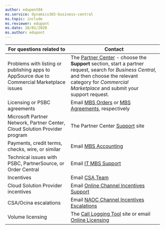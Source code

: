 ```yaml
---
author: edupont04
ms.service: dynamics365-business-central
ms.topic: include
ms.reviewer: edupont
ms.date: 10/01/2020
ms.author: edupont
---
```

|For questions related to               |Contact               |
|---------------------------------------|----------------------|
|Problems with listing or publishing apps to AppSource due to Commercial Marketplace issues|The [Partner Center](https://partner.microsoft.com/dashboard/home) - choose the **Support** section, start a partner request, search for *Business Central*, and then choose the relevant category for *Commercial Marketplace* and submit your support request.|
|Licensing or PSBC agreements |Email [MBS Orders](mailto:mbsorder@microsoft.com) or [MBS Agreements](mailto:mbsagree@microsoft.com), respectively |
|Microsoft Partner Network, Partner Center, Cloud Solution Provider program |The Partner Center [Support](https://partner.microsoft.com/support&data=02) site|
|Payments, credit terms, checks, wire, or similar |Email [MBS Accounting](mailto:msgpar@microsoft.com) |
|Technical issues with PSBC, PartnerSource, or Order Central|Email [IT MBS Support](mailto:itmbssup@microsoft.com)  |
|Incentives |Email [CSA Team](mailto:mbscsa@microsoft.com)|
|Cloud Solution Provider incentives|Email [Online Channel Incentives Support](mailto:ocina@microsoft.com) |
|CSA/Ocina escalations| Email [NAOC Channel Incentives Escalations](mailto:naoccies@microsoft.com) |
|Volume licensing |The [Call Logging Tool](https://clt.partners.extranet.microsoft.com/clt/) site or email [Online Licensing](mailto:mvlohelp@microsoft.com)|